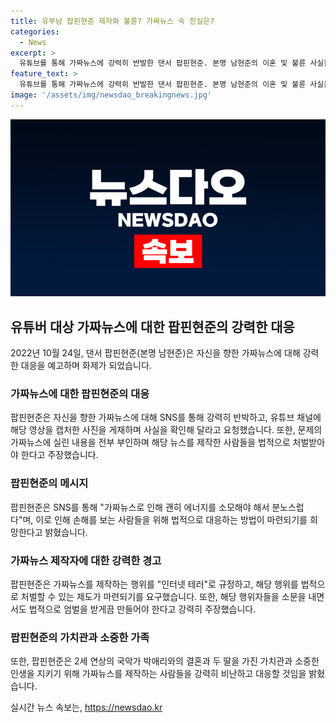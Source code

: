 ```yaml
---
title: 유부남 팝핀현준 제자와 불륜? 가짜뉴스 속 진실은?
categories:
  - News
excerpt: >
  유튜브를 통해 가짜뉴스에 강력히 반발한 댄서 팝핀현준. 본명 남현준의 이혼 및 불륜 사실을 담은 허위 영상에 분노한 그는 SNS를 통해 가짜뉴스 제작자들에 대한 법적 처벌을 촉구했다. 또한, 이러한 행위로 인해 애들이나 다른 이용자들이 피해를 입는 것이 가장 분노스럽다며 이를 바로 잡기 위해 힘쓸 것을 약속했다. 이어서는 현재 2세 연상의 국악인 박애리와의 결혼 및 딸 예술양에 대한 소식을 전했다. 요즘 유튜버들을 통한 가짜뉴스에 대한 강력한 대응으로 많은 사람들의 주목을 끌고 있다.
feature_text: >
  유튜브를 통해 가짜뉴스에 강력히 반발한 댄서 팝핀현준. 본명 남현준의 이혼 및 불륜 사실을 담은 허위 영상에 분노한 그는 SNS를 통해 가짜뉴스 제작자들에 대한 법적 처벌을 촉구했다. 또한, 이러한 행위로 인해 애들이나 다른 이용자들이 피해를 입는 것이 가장 분노스럽다며 이를 바로 잡기 위해 힘쓸 것을 약속했다. 이어서는 현재 2세 연상의 국악인 박애리와의 결혼 및 딸 예술양에 대한 소식을 전했다. 요즘 유튜버들을 통한 가짜뉴스에 대한 강력한 대응으로 많은 사람들의 주목을 끌고 있다.
image: '/assets/img/newsdao_breakingnews.jpg'
---
```


<p><img src="/assets/img/newsdao_breakingnews.jpg" alt="implanttips 속보" /></p>

<h2 data-ke-size="size26">유튜버 대상 가짜뉴스에 대한 팝핀현준의 강력한 대응</h2>

<p data-ke-size="size16">2022년 10월 24일, 댄서 팝핀현준(본명 남현준)은 자신을 향한 가짜뉴스에 대해 강력한 대응을 예고하며 화제가 되었습니다.</p>

<h3>가짜뉴스에 대한 팝핀현준의 대응</h3>

<p data-ke-size="size16">팝핀현준은 자신을 향한 가짜뉴스에 대해 SNS를 통해 강력히 반박하고, 유튜브 채널에 해당 영상을 캡처한 사진을 게재하며 사실을 확인해 달라고 요청했습니다. 또한, 문제의 가짜뉴스에 실린 내용을 전부 부인하며 해당 뉴스를 제작한 사람들을 법적으로 처벌받아야 한다고 주장했습니다.</p>

<h3>팝핀현준의 메시지</h3>

<p data-ke-size="size16">팝핀현준은 SNS를 통해 "가짜뉴스로 인해 괜히 에너지를 소모해야 해서 분노스럽다"며, 이로 인해 손해를 보는 사람들을 위해 법적으로 대응하는 방법이 마련되기를 희망한다고 밝혔습니다.</p>

<h3>가짜뉴스 제작자에 대한 강력한 경고</h3>

<p data-ke-size="size16">팝핀현준은 가짜뉴스를 제작하는 행위를 "인터넷 테러"로 규정하고, 해당 행위를 법적으로 처벌할 수 있는 제도가 마련되기를 요구했습니다. 또한, 해당 행위자들을 소문을 내면서도 법적으로 엄벌을 받게끔 만들어야 한다고 강력히 주장했습니다.</p>

<h3>팝핀현준의 가치관과 소중한 가족</h3>

<p data-ke-size="size16">또한, 팝핀현준은 2세 연상의 국악가 박애리와의 결혼과 두 딸을 가진 가치관과 소중한 인생을 지키기 위해 가짜뉴스를 제작하는 사람들을 강력히 비난하고 대응할 것임을 밝혔습니다. </p>
실시간 뉴스 속보는, <a href="https://newsdao.kr" rel="dofollow">https://newsdao.kr</a>


